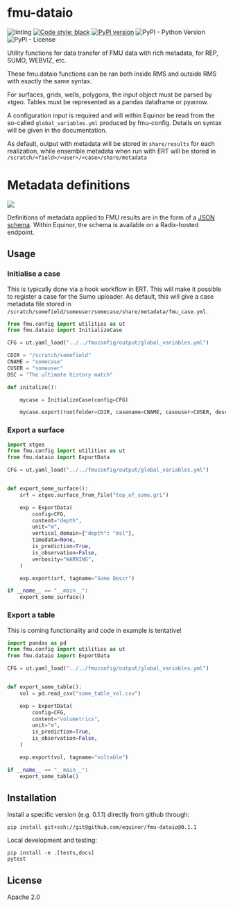 # fmu-dataio

![linting](https://github.com/equinor/fmu-dataio/workflows/linting/badge.svg)
[![Code style: black](https://img.shields.io/badge/code%20style-black-000000.svg)](https://github.com/python/black)
[![PyPI version](https://badge.fury.io/py/fmu-dataio.svg)](https://badge.fury.io/py/fmu-dataio)
![PyPI - Python Version](https://img.shields.io/pypi/pyversions/fmu-dataio.svg)
![PyPI - License](https://img.shields.io/pypi/l/fmu-dataio.svg)

Utility functions for data transfer of FMU data with rich metadata, for REP,
SUMO, WEBVIZ, etc.

These fmu.dataio functions can be ran both inside RMS and outside RMS with
exactly the same syntax.

For surfaces, grids, wells, polygons, the input object must be parsed by
xtgeo. Tables must be represented as a pandas dataframe or pyarrow.

A configuration input is required and will within Equinor be read from the
so-called `global_variables.yml` produced by fmu-config. Details on syntax
will be given in the documentation.

As default, output with metadata will be stored in `share/results` for each
realization, while ensemble metadata when run with ERT will be stored in
`/scratch/<field>/<user>/<case>/share/metadata`

# Metadata definitions
![](https://api.radix.equinor.com/api/v1/applications/fmu-schemas/environments/dev/buildstatus)

Definitions of metadata applied to FMU results are in the form of a [JSON schema](https://json-schema.org/).
Within Equinor, the schema is available on a Radix-hosted endpoint.

## Usage

### Initialise a case

This is typically done via a hook workflow in ERT. This will make it possible to
register a case for the Sumo uploader. As default, this will give a case metadata
file stored in `/scratch/somefield/someuser/somecase/share/metadata/fmu_case.yml`.


```python
from fmu.config import utilities as ut
from fmu.dataio import InitializeCase

CFG = ut.yaml_load("../../fmuconfig/output/global_variables.yml")

CDIR = "/scratch/somefield"
CNAME = "somecase"
CUSER = "someuser"
DSC = "The ultimate history match"

def initalize():

    mycase = InitializeCase(config=CFG)

    mycase.export(rootfolder=CDIR, casename=CNAME, caseuser=CUSER, description=DSC)

```

### Export a surface

```python
import xtgeo
from fmu.config import utilities as ut
from fmu.dataio import ExportData

CFG = ut.yaml_load("../../fmuconfig/output/global_variables.yml")


def export_some_surface():
    srf = xtgeo.surface_from_file("top_of_some.gri")

    exp = ExportData(
        config=CFG,
        content="depth",
        unit="m",
        vertical_domain={"depth": "msl"},
        timedata=None,
        is_prediction=True,
        is_observation=False,
        verbosity="WARNING",
    )

    exp.export(srf, tagname="Some Descr")

if __name__ == "__main__":
    export_some_surface()

```


### Export a table

This is coming functionality and code in example is tentative!

```python
import pandas as pd
from fmu.config import utilities as ut
from fmu.dataio import ExportData

CFG = ut.yaml_load("../../fmuconfig/output/global_variables.yml")


def export_some_table():
    vol = pd.read_csv("some_table_vol.csv")

    exp = ExportData(
        config=CFG,
        content="volumetrics",
        unit="m",
        is_prediction=True,
        is_observation=False,
    )

    exp.export(vol, tagname="voltable")

if __name__ == "__main__":
    export_some_table()

```


## Installation

Install a specific version (e.g. 0.1.1) directly from github through:

```console
pip install git+ssh://git@github.com/equinor/fmu-dataio@0.1.1
```

Local development and testing:

```console
pip install -e .[tests,docs]
pytest
```

## License

Apache 2.0
